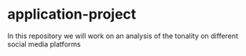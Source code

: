 # application-project
In this repository we will work on an analysis of the tonality on different social media platforms

